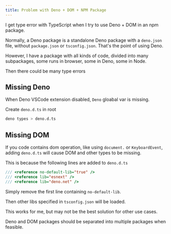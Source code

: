 ```yaml
---
title: Problem with Deno + DOM + NPM Package
---
```


I get type error with TypeScript when I try to use Deno + DOM in an npm package.

Normally, a Deno package is a standalone Deno package with a `deno.json` file, without `package.json` or `tsconfig.json`.
That's the point of using Deno. 

However, I have a package with all kinds of code, divided into many subpackages, some runs in browser, some in Deno, some in Node.

Then there could be many type errors

## Missing Deno

When Deno VSCode extension disabled, `Deno` gloabal var is missing.

Create `deno.d.ts` in root

```bash
deno types > deno.d.ts
```

## Missing DOM

If you code contains dom operation, like using `document.` or `KeyboardEvent`, adding `deno.d.ts` will cause DOM and other types to be missing.

This is because the following lines are added to `deno.d.ts`

```ts
/// <reference no-default-lib="true" />
/// <reference lib="esnext" />
/// <reference lib="deno.net" />

```

Simply remove the first line containing `no-default-lib`.

Then other libs specified in `tsconfig.json` will be loaded.

This works for me, but may not be the best solution for other use cases. 

Deno and DOM packages should be separated into multiple packages when feasible.
